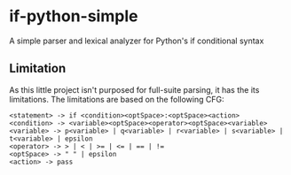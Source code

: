 # if-python-simple
A simple parser and lexical analyzer for Python's if conditional syntax

## Limitation
As this little project isn't purposed for full-suite parsing, it has
the its limitations. The limitations are based on the following CFG:
```
<statement> -> if <condition><optSpace>:<optSpace><action>
<condition> -> <variable><optSpace><operator><optSpace><variable>
<variable> -> p<variable> | q<variable> | r<variable> | s<variable> | t<variable> | epsilon
<operator> -> > | < | >= | <= | == | !=
<optSpace> -> " " | epsilon
<action> -> pass

```
